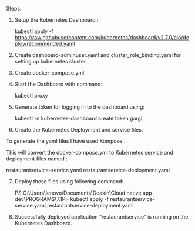 ﻿Steps:

1.  Setup the Kubernetes Dashboard :

    kubectl apply -f https://raw.githubusercontent.com/kubernetes/dashboard/v2.7.0/aio/deploy/recommended.yaml ​

2.  Create dashboard-adminuser.yaml and cluster_role_binding.yaml for setting up kubernetes cluster.

3.  Create docker-compose.yml

4.  Start the Dashboard with command:

    kubectl proxy

5.  Generate token for logging in to the dashboard using:

    kubectl -n kubernetes-dashboard create token gargi

6.  Create the Kubernetes Deployment and service files:

To generate the yaml files I have used Kompose .

This will convert the docker-compose.yml to Kubernetes service and deployment files named :

restaurantservice-service.yaml
restaurantservice-deployment.yaml

7. Deploy these files using following command:

   PS C:\Users\lenovo\Documents\Deakin\Cloud native app dev\PROGRAMS\7.1P> kubectl apply -f restaurantservice-service.yaml,restaurantservice-deployment.yaml

8. Successfully deployed application “restaurantservice” is running on the Kubernetes Dashboard.
